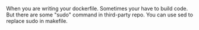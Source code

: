 When you are writing your dockerfile. Sometimes your have to build code. But there are some "sudo" command in third-party repo.
You can use sed to replace sudo in makefile.
